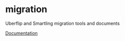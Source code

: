 # migration

Uberflip and Smartling migration tools and documents

[Documentation](https://webteam.zendesk.com/hc/en-us/articles/360021808891)
